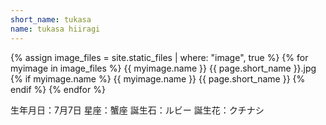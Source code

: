 ```yaml
---
short_name: tukasa
name: tukasa hiiragi
---
```


{% assign image_files = site.static_files | where: "image", true %}
{% for myimage in image_files %}
  {{ myimage.name }}
  {{ page.short_name }}.jpg
  {% if myimage.name  %}
    {{ myimage.name }}
    {{ page.short_name }}
  {% endif %}
{% endfor %}

生年月日：7月7日
星座：蟹座
誕生石：ルビー
誕生花：クチナシ
